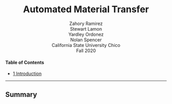 <center> <h1> Automated Material Transfer </h1> 
 Zahory Ramirez <br/> Stewart Lamon <br/> Yardley Ordonez <br/> Nolan Spencer <br/> California State University Chico <br/> Fall 2020 </center>

#### Table of Contents
- [1 Introduction](#1-Introduction)

-----------------------------------------------------------------------------------------
## Summary 
